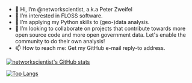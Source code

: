 - 👋 Hi, I’m @networkscientist, a.k.a Peter Zweifel
- 👀 I’m interested in FLOSS software.
- 🌱 I’m applying my Python skills to (geo-)data analysis.
- 💞️ I’m looking to collaborate on projects that contribute towards more open source code and more open government data. Let's enable the community to do their own analysis!
- 📫 How to reach me: Get my GitHub e-mail reply-to address.

[![networkscientist's GitHub stats](https://github-readme-stats.vercel.app/api?username=networkscientist&show_icons=true&theme=onedark&bg_color=00000000)](https://github.com/anuraghazra/github-readme-stats)

[![Top Langs](https://github-readme-stats.vercel.app/api/top-langs/?username=networkscientist&show_icons=true&theme=onedark&bg_color=00000000)](https://github.com/anuraghazra/github-readme-stats)

<!---
networkscientist/networkscientist is a ✨ special ✨ repository because its `README.md` (this file) appears on your GitHub profile.
You can click the Preview link to take a look at your changes.
--->
